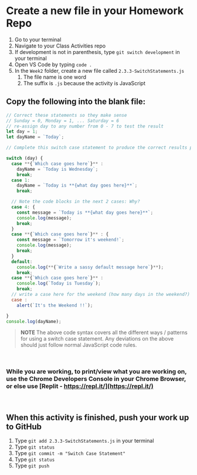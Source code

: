 # Create a new file in your Homework Repo

1. Go to your terminal
2. Navigate to your Class Activities repo
3. If development is not in parenthesis, type `git switch development` in your terminal
4. Open VS Code by typing `code .`
5. In the `Week2` folder, create a new file called `2.3.3-SwitchStatements.js`
    1. The file name is one word
    2. The suffix is `.js` because the activity is JavaScript

## Copy the following into the blank file:

```javascript
// Correct these statements so they make sense
// Sunday = 0, Monday = 1, ... Saturday = 6
// re-assign day to any number from 0 - 7 to test the result
let day = 1;
let dayName = `Today`;

// Complete this switch case statement to produce the correct results please.

switch (day) {
  case **{`Which case goes here`}** :
    dayName = `Today is Wednesday`;
    break;
  case 1:
    dayName = `Today is **{what day goes here}**`;
    break;

  // Note the code blocks in the next 2 cases: Why?
  case 4: {
    const message = `Today is **{what day goes here}**`;
    console.log(message);
    break;
  }
  case **{`Which case goes here`}** : {
    const message = `Tomorrow it's weekend!`;
    console.log(message);
    break;
  }
  default:
    console.log(**{`Write a sassy default message here`}**);
    break;
  case **{`Which case goes here`}** :
    console.log(`Today is Tuesday`);
    break;
  // write a case here for the weekend (how many days in the weekend?)
  case :
    alert(`It's the Weekend !!`);

}
console.log(dayName);

```

>**NOTE** The above code syntax covers all the different ways / patterns for using a switch case statement. Any deviations on the above should just follow normal JavaScript code rules.

<br>

### While you are working, to print/view what you are working on, use the Chrome Developers Console in your Chrome Browser, or else use [Replit - https://repl.it/](https://repl.it/)

<br>

## When this activity is finished, push your work up to GitHub

1. Type `git add 2.3.3-SwitchStatements.js` in your terminal
2. Type `git status`
3. Type `git commit -m "Switch Case Statement"`
4. Type `git status`
5. Type `git push`
